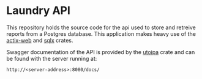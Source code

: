 # Laundry API

This repository holds the source code for the api used to store and retreive reports from a Postgres database.
This application makes heavy use of the [actix-web](https://crates.io/crates/actix-web) and [sqlx](https://crates.io/crates/sqlx) crates.

Swagger documentation of the API is provided by the [utoipa](https://crates.io/crates/utoipa) crate and can be found with the server running at:
```
http://<server-address>:8080/docs/
```
